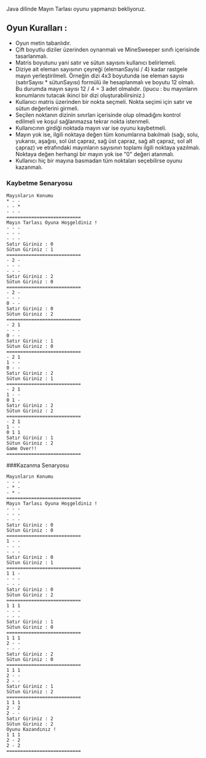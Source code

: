 Java dilinde Mayın Tarlası oyunu yapmanızı bekliyoruz.

## Oyun Kuralları :
* Oyun metin tabanlıdır.
* Çift boyutlu diziler üzerinden oynanmalı ve MineSweeper sınıfı içerisinde tasarlanmalı.
* Matris boyutunu yani satır ve sütun sayısını kullanıcı belirlemeli.
* Diziye ait eleman sayısının çeyreği (elemanSayisi / 4) kadar rastgele mayın yerleştirilmeli. Örneğin dizi 4x3 boyutunda ise eleman sayısı (satırSayısı * sütunSayısı) formülü ile hesaplanmalı ve boyutu 12 olmalı. Bu durumda mayın sayısı 12 / 4 = 3 adet olmalıdır. (ipucu : bu mayınların konumlarını tutacak ikinci bir dizi oluşturabilirsiniz.)
* Kullanıcı matris üzerinden bir nokta seçmeli. Nokta seçimi için satır ve sütun değerlerini girmeli.
* Seçilen noktanın dizinin sınırları içerisinde olup olmadığını kontrol edilmeli ve koşul sağlanmazsa tekrar nokta istenmeli.
* Kullanıcının girdiği noktada mayın var ise oyunu kaybetmeli.
* Mayın yok ise, ilgili noktaya değen tüm konumlarına bakılmalı (sağı, solu, yukarısı, aşağısı, sol üst çapraz, sağ üst çapraz, sağ alt çapraz, sol alt çapraz) ve etrafındaki mayınların sayısının toplamı ilgili noktaya yazılmalı. Noktaya değen herhangi bir mayın yok ise "0" değeri atanmalı.
* Kullanıcı hiç bir mayına basmadan tüm noktaları seçebilirse oyunu kazanmalı.
### Kaybetme Senaryosu

```
Mayınların Konumu
* - -
- - *
- - -
===========================
Mayın Tarlası Oyuna Hoşgeldiniz !
- - -
- - -
- - -
Satır Giriniz : 0
Sütun Giriniz : 1
===========================
- 2 -
- - -
- - -
Satır Giriniz : 2
Sütun Giriniz : 0
===========================
- 2 -
- - -
0 - -
Satır Giriniz : 0
Sütun Giriniz : 2
===========================
- 2 1
- - -
0 - -
Satır Giriniz : 1
Sütun Giriniz : 0
===========================
- 2 1
1 - -
0 - -
Satır Giriniz : 2
Sütun Giriniz : 1
===========================
- 2 1
1 - -
0 1 -
Satır Giriniz : 2
Sütun Giriniz : 2
===========================
- 2 1
1 - -
0 1 1
Satır Giriniz : 1
Sütun Giriniz : 2
Game Over!!
===========================
```
###Kazanma Senaryosu

```
Mayınların Konumu
- - -
- * -
- * -
===========================
Mayın Tarlası Oyuna Hoşgeldiniz !
- - -
- - -
- - -
Satır Giriniz : 0
Sütun Giriniz : 0
===========================
1 - -
- - -
- - -
Satır Giriniz : 0
Sütun Giriniz : 1
===========================
1 1 -
- - -
- - -
Satır Giriniz : 0
Sütun Giriniz : 2
===========================
1 1 1
- - -
- - -
Satır Giriniz : 1
Sütun Giriniz : 0
===========================
1 1 1
2 - -
- - -
Satır Giriniz : 2
Sütun Giriniz : 0
===========================
1 1 1
2 - -
2 - -
Satır Giriniz : 1
Sütun Giriniz : 2
===========================
1 1 1
2 - 2
2 - -
Satır Giriniz : 2
Sütun Giriniz : 2
Oyunu Kazandınız !
1 1 1
2 - 2
2 - 2
===========================
```


